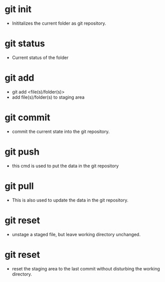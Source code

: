 # git init
- Inititalizes the current folder as git repository.

# git status
- Current status of the folder

# git add
- git add <file(s)/folder(s)>
- add file(s)/folder(s) to staging area

# git commit 
- commit the current state into the git repository.

# git push
- this cmd is used to put the data in the git repository

# git pull 
- This is also used to update the data in the git repository.

# git reset <file>
- unstage a staged file, but leave working directory  unchanged.

# git reset 
- reset the staging area to the last commit without disturbing the working directory.

